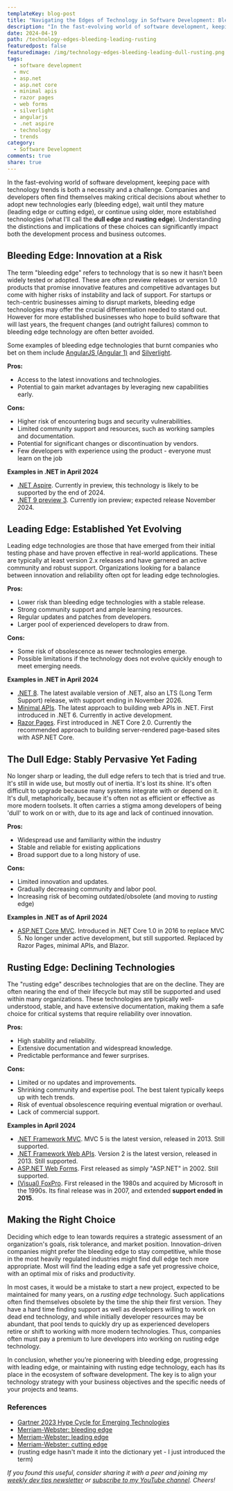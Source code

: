 ```yaml
---
templateKey: blog-post
title: "Navigating the Edges of Technology in Software Development: Bleeding, Leading, Dull, and Rusting"
description: "In the fast-evolving world of software development, keeping pace with technology trends is both a necessity and a challenge. Companies and developers often find themselves making critical decisions about whether to adopt new technologies early (bleeding edge), wait until they mature (leading edge or cutting edge), or continue using older, more established technologies (what I'll call the dull edge and rusting edge). Understanding the distinctions and implications of these choices can significantly impact both the development process and business outcomes."
date: 2024-04-19
path: /technology-edges-bleeding-leading-rusting
featuredpost: false
featuredimage: /img/technology-edges-bleeding-leading-dull-rusting.png
tags:
  - software development
  - mvc
  - asp.net
  - asp.net core
  - minimal apis
  - razor pages
  - web forms
  - silverlight
  - angularjs
  - .net aspire
  - technology
  - trends
category:
  - Software Development
comments: true
share: true
---
```


In the fast-evolving world of software development, keeping pace with technology trends is both a necessity and a challenge. Companies and developers often find themselves making critical decisions about whether to adopt new technologies early (bleeding edge), wait until they mature (leading edge or cutting edge), or continue using older, more established technologies (what I'll call the **dull edge** and **rusting edge**). Understanding the distinctions and implications of these choices can significantly impact both the development process and business outcomes.

## Bleeding Edge: Innovation at a Risk

The term "bleeding edge" refers to technology that is so new it hasn’t been widely tested or adopted. These are often preview releases or version 1.0 products that promise innovative features and competitive advantages but come with higher risks of instability and lack of support. For startups or tech-centric businesses aiming to disrupt markets, bleeding edge technologies may offer the crucial differentiation needed to stand out. However for more established businesses who hope to build software that will last years, the frequent changes (and outright failures) common to bleeding edge technology are often better avoided.

Some examples of bleeding edge technologies that burnt companies who bet on them include [AngularJS (Angular 1)](https://en.wikipedia.org/wiki/AngularJS) and [Silverlight](https://www.reddit.com/r/sysadmin/comments/tquo2p/silverlight_5_eol_microsoft_removed_the_links/).

**Pros:**

- Access to the latest innovations and technologies.
- Potential to gain market advantages by leveraging new capabilities early.

**Cons:**

- Higher risk of encountering bugs and security vulnerabilities.
- Limited community support and resources, such as working samples and documentation.
- Potential for significant changes or discontinuation by vendors.
- Few developers with experience using the product - everyone must learn on the job

**Examples in .NET in April 2024**

- [.NET Aspire](https://learn.microsoft.com/en-us/dotnet/aspire/get-started/aspire-overview). Currently in preview, this technology is likely to be supported by the end of 2024.
- [.NET 9 preview 3](https://dotnet.microsoft.com/en-us/download/dotnet/9.0). Currently ion preview; expected release November 2024.

## Leading Edge: Established Yet Evolving

Leading edge technologies are those that have emerged from their initial testing phase and have proven effective in real-world applications. These are typically at least version 2.x releases and have garnered an active community and robust support. Organizations looking for a balance between innovation and reliability often opt for leading edge technologies.

**Pros:**

- Lower risk than bleeding edge technologies with a stable release.
- Strong community support and ample learning resources.
- Regular updates and patches from developers.
- Larger pool of experienced developers to draw from.

**Cons:**

- Some risk of obsolescence as newer technologies emerge.
- Possible limitations if the technology does not evolve quickly enough to meet emerging needs.

**Examples in .NET in April 2024**

- [.NET 8](https://dotnet.microsoft.com/en-us/download/dotnet/8.0). The latest available version of .NET, also an LTS (Long Term Support) release, with support ending in November 2026.
- [Minimal APIs](https://learn.microsoft.com/en-us/aspnet/core/fundamentals/minimal-apis/overview?view=aspnetcore-8.0). The latest approach to building web APIs in .NET. First introduced in .NET 6. Currently in active development.
- [Razor Pages](https://learn.microsoft.com/en-us/aspnet/core/razor-pages/?view=aspnetcore-8.0&tabs=visual-studio). First introduced in .NET Core 2.0. Currently the recommended approach to building server-rendered page-based sites with ASP.NET Core.

## The Dull Edge: Stably Pervasive Yet Fading

No longer sharp or leading, the dull edge refers to tech that is tried and true. It's still in wide use, but mostly out of inertia. It's lost its shine. It's often difficult to upgrade because many systems integrate with or depend on it. It's dull, metaphorically, because it's often not as efficient or effective as more modern toolsets. It often carries a stigma among developers of being 'dull' to work on or with, due to its age and lack of continued innovation.

**Pros:**

- Widespread use and familiarity within the industry
- Stable and reliable for existing applications
- Broad support due to a long history of use.

**Cons:**

- Limited innovation and updates.
- Gradually decreasing community and labor pool.
- Increasing risk of becoming outdated/obsolete (and moving to *rusting* edge)

**Examples in .NET as of April 2024**

- [ASP.NET Core MVC](https://learn.microsoft.com/en-us/aspnet/core/mvc/overview?view=aspnetcore-8.0). Introduced in .NET Core 1.0 in 2016 to replace MVC 5. No longer under active development, but still supported. Replaced by Razor Pages, minimal APIs, and Blazor.

## Rusting Edge: Declining Technologies

The "rusting edge" describes technologies that are on the decline. They are often nearing the end of their lifecycle but may still be supported and used within many organizations. These technologies are typically well-understood, stable, and have extensive documentation, making them a safe choice for critical systems that require reliability over innovation.

**Pros:**

- High stability and reliability.
- Extensive documentation and widespread knowledge.
- Predictable performance and fewer surprises.

**Cons:**

- Limited or no updates and improvements.
- Shrinking community and expertise pool. The best talent typically keeps up with tech trends.
- Risk of eventual obsolescence requiring eventual migration or overhaul.
- Lack of commercial support.

**Examples in April 2024**

- [.NET Framework MVC](https://learn.microsoft.com/en-us/aspnet/mvc/overview/getting-started/introduction/getting-started). MVC 5 is the latest version, released in 2013. Still supported.
- [.NET Framework Web APIs](https://learn.microsoft.com/en-us/aspnet/web-api/overview/getting-started-with-aspnet-web-api/tutorial-your-first-web-api). Version 2 is the latest version, released in 2013. Still supported.
- [ASP.NET Web Forms](https://en.wikipedia.org/wiki/ASP.NET). First released as simply "ASP.NET" in 2002. Still supported.
- [(Visual) FoxPro](https://en.wikipedia.org/wiki/Visual_FoxPro). First released in the 1980s and acquired by Microsoft in the 1990s. Its final release was in 2007, and extended **support ended in 2015**.

## Making the Right Choice

Deciding which edge to lean towards requires a strategic assessment of an organization's goals, risk tolerance, and market position. Innovation-driven companies might prefer the bleeding edge to stay competitive, while those in the most heavily regulated industries might find dull edge tech more appropriate. Most will find the leading edge a safe yet progressive choice, with an optimal mix of risks and productivity.

In most cases, it would be a mistake to start a new project, expected to be maintained for many years, on a *rusting edge* technology. Such applications often find themselves obsolete by the time the ship their first version. They have a hard time finding support as well as developers willing to work on dead end technology, and while initially developer resources may be abundant, that pool tends to quickly dry up as experienced developers retire or shift to working with more modern technologies. Thus, companies often must pay a premium to lure developers into working on rusting edge technology.

In conclusion, whether you’re pioneering with bleeding edge, progressing with leading edge, or maintaining with rusting edge technology, each has its place in the ecosystem of software development. The key is to align your technology strategy with your business objectives and the specific needs of your projects and teams.

### References

- [Gartner 2023 Hype Cycle for Emerging Technologies](https://www.gartner.com/en/articles/what-s-new-in-the-2023-gartner-hype-cycle-for-emerging-technologies)
- [Merriam-Webster: bleeding edge](https://www.merriam-webster.com/dictionary/bleeding%20edge)
- [Merriam-Webster: leading edge](https://www.merriam-webster.com/dictionary/leading%20edge)
- [Merriam-Webster: cutting edge](https://www.merriam-webster.com/dictionary/cutting%20edge)
- (rusting edge hasn't made it into the dictionary yet - I just introduced the term)

*If you found this useful, consider sharing it with a peer and joining my [weekly dev tips newsletter](/tips) or [subscribe to my YouTube channel](https://youtube.com/ardalis). Cheers!*
